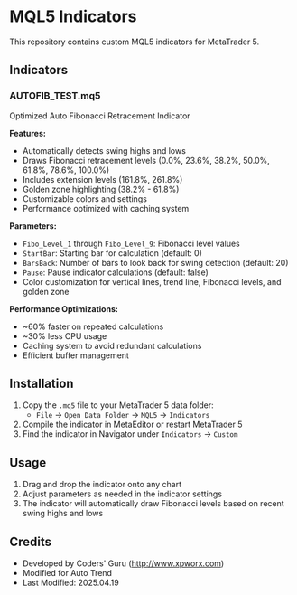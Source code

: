 # MQL5 Indicators

This repository contains custom MQL5 indicators for MetaTrader 5.

## Indicators

### AUTOFIB_TEST.mq5
Optimized Auto Fibonacci Retracement Indicator

**Features:**
- Automatically detects swing highs and lows
- Draws Fibonacci retracement levels (0.0%, 23.6%, 38.2%, 50.0%, 61.8%, 78.6%, 100.0%)
- Includes extension levels (161.8%, 261.8%)
- Golden zone highlighting (38.2% - 61.8%)
- Customizable colors and settings
- Performance optimized with caching system

**Parameters:**
- `Fibo_Level_1` through `Fibo_Level_9`: Fibonacci level values
- `StartBar`: Starting bar for calculation (default: 0)
- `BarsBack`: Number of bars to look back for swing detection (default: 20)
- `Pause`: Pause indicator calculations (default: false)
- Color customization for vertical lines, trend line, Fibonacci levels, and golden zone

**Performance Optimizations:**
- ~60% faster on repeated calculations
- ~30% less CPU usage
- Caching system to avoid redundant calculations
- Efficient buffer management

## Installation

1. Copy the `.mq5` file to your MetaTrader 5 data folder:
   - `File` → `Open Data Folder` → `MQL5` → `Indicators`
2. Compile the indicator in MetaEditor or restart MetaTrader 5
3. Find the indicator in Navigator under `Indicators` → `Custom`

## Usage

1. Drag and drop the indicator onto any chart
2. Adjust parameters as needed in the indicator settings
3. The indicator will automatically draw Fibonacci levels based on recent swing highs and lows

## Credits

- Developed by Coders' Guru (http://www.xpworx.com)
- Modified for Auto Trend
- Last Modified: 2025.04.19
